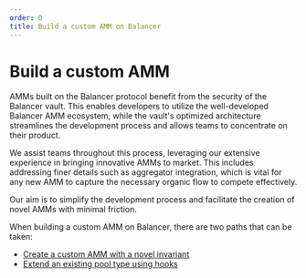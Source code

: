 ```yaml
---
order: 0
title: Build a custom AMM on Balancer
---
```


# Build a custom AMM

AMMs built on the Balancer protocol benefit from the security of the Balancer vault. This enables developers to utilize
the well-developed Balancer AMM ecosystem, while the vault's optimized architecture streamlines the development process
and allows teams to concentrate on their product.

We assist teams throughout this process, leveraging our extensive experience in bringing innovative AMMs to market.
This includes addressing finer details such as aggregator integration, which is vital for any new AMM to capture the
necessary organic flow to compete effectively.

Our aim is to simplify the development process and facilitate the creation of novel AMMs with minimal friction.

When building a custom AMM on Balancer, there are two paths that can be taken:
- [Create a custom AMM with a novel invariant](/concepts/developer-guides/create-custom-amm-with-novel-invariant.html)
- [Extend an existing pool type using hooks](/concepts/developer-guides/extend-existing-pool-type-using-hooks.html)
